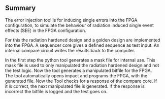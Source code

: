 ## Summary
The error injection tool is for inducing single errors into the FPGA configuration, to simulate the behaviour 
of radiation induced single event effects (SEE) in the FPGA configuration. 

For this the radiation hardened design and a golden design are implemented into the FPGA. A sequencer core gives 
a defined sequence as test input. An internal compare circuit writes the results back to the computer.

In the first step the python tool generates a mask file for internal use. This mask file is used to only manipulated
the radiation hardened design and not the test logic. Now the tool generates a manipulated bitfile for the FPGA. The 
tool automatically opens impact and programs the FPGA, with the generated file. Now the Tool checks for a response of 
the compare core. If it is correct, the next manipulated file is generated. If the response is incorrect the bitfile 
is logged and the test goes on.
